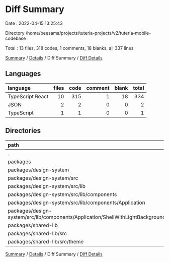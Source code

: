 # Diff Summary

Date : 2022-04-15 13:25:43

Directory /home/beesama/projects/tuteria-projects/v2/tuteria-mobile-codebase

Total : 13 files, 318 codes, 1 comments, 18 blanks, all 337 lines

[Summary](results.md) / [Details](details.md) / Diff Summary / [Diff Details](diff-details.md)

## Languages

| language         | files | code | comment | blank | total |
| :--------------- | ----: | ---: | ------: | ----: | ----: |
| TypeScript React |    10 |  315 |       1 |    18 |   334 |
| JSON             |     2 |    2 |       0 |     0 |     2 |
| TypeScript       |     1 |    1 |       0 |     0 |     1 |

## Directories

| path                                                                                      | files | code | comment | blank | total |
| :---------------------------------------------------------------------------------------- | ----: | ---: | ------: | ----: | ----: |
| .                                                                                         |    13 |  318 |       1 |    18 |   337 |
| packages                                                                                  |    12 |  317 |       1 |    18 |   336 |
| packages/design-system                                                                    |    10 |  315 |       1 |    18 |   334 |
| packages/design-system/src                                                                |    10 |  315 |       1 |    18 |   334 |
| packages/design-system/src/lib                                                            |    10 |  315 |       1 |    18 |   334 |
| packages/design-system/src/lib/components                                                 |     9 |  313 |       1 |    19 |   333 |
| packages/design-system/src/lib/components/Application                                     |     9 |  313 |       1 |    19 |   333 |
| packages/design-system/src/lib/components/Application/ShellWithLightBackgroundAndBlueText |     8 |  380 |       1 |    22 |   403 |
| packages/shared-lib                                                                       |     2 |    2 |       0 |     0 |     2 |
| packages/shared-lib/src                                                                   |     1 |    1 |       0 |     0 |     1 |
| packages/shared-lib/src/theme                                                             |     1 |    1 |       0 |     0 |     1 |

[Summary](results.md) / [Details](details.md) / Diff Summary / [Diff Details](diff-details.md)
